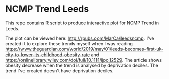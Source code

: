 # NCMP Trend Leeds
This repo contains R script to produce interactive plot for NCMP Trend in Leeds.

The plot can be viewed here: http://rpubs.com/MarCa/leedsncmp. I've created it to explore these trends myself when I was reading https://www.theguardian.com/world/2019/may/01/leeds-becomes-first-uk-city-to-lower-its-childhood-obesity-rate and https://onlinelibrary.wiley.com/doi/full/10.1111/ijpo.12529. The article shows obesity decrease when the trend is analysed by deprivation deciles. The trend I've created doesn't have deprivation deciles.
